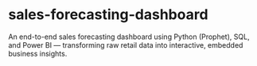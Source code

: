 # sales-forecasting-dashboard
An end-to-end sales forecasting dashboard using Python (Prophet), SQL, and Power BI — transforming raw retail data into interactive, embedded business insights.
